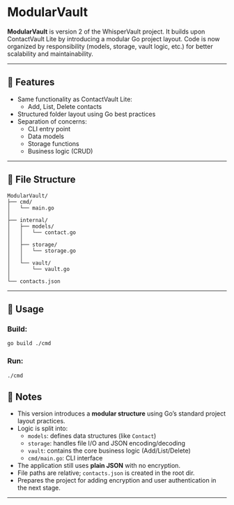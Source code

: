 # ModularVault

**ModularVault** is version 2 of the WhisperVault project. It builds upon ContactVault Lite by introducing a modular Go project layout. Code is now organized by responsibility (models, storage, vault logic, etc.) for better scalability and maintainability.

---

## 🔧 Features

- Same functionality as ContactVault Lite:
  - Add, List, Delete contacts
- Structured folder layout using Go best practices
- Separation of concerns:
  - CLI entry point
  - Data models
  - Storage functions
  - Business logic (CRUD)

---

## 📁 File Structure

    ModularVault/
    ├── cmd/
    │   └── main.go
    │
    ├── internal/
    │   ├── models/
    │   │   └── contact.go
    │   │
    │   ├── storage/
    │   │   └── storage.go
    │   │
    │   └── vault/
    │       └── vault.go
    │
    └── contacts.json



---

## 🧪 Usage

### Build:

    go build ./cmd

### Run:

    ./cmd

## 📝 Notes

- This version introduces a **modular structure** using Go’s standard project layout practices.
- Logic is split into:
  - `models`: defines data structures (like `Contact`)
  - `storage`: handles file I/O and JSON encoding/decoding
  - `vault`: contains the core business logic (Add/List/Delete)
  - `cmd/main.go`: CLI interface
- The application still uses **plain JSON** with no encryption.
- File paths are relative; `contacts.json` is created in the root dir.
- Prepares the project for adding encryption and user authentication in the next stage.

---